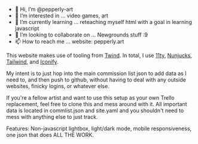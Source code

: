 - 👋 Hi, I’m @pepperly-art
- 👀 I’m interested in ...
  video games, art
- 🌱 I’m currently learning ...
  reteaching myself html with a goal in learning javascript
- 💞️ I’m looking to collaborate on ...
 Newgrounds stuff :9
- 📫 How to reach me ...
  website: pepperly.art

<!---
pepperly-art/pepperly-art is a ✨ special ✨ repository because its `README.md` (this file) appears on your GitHub profile.
You can click the Preview link to take a look at your changes.
--->

This website makes use of tooling from [Twind](https://craigerskine.github.io/11ty-twind/). In total, I use [11ty](https://www.11ty.dev/), [Nunjucks](https://mozilla.github.io/nunjucks/), [Tailwind](https://tailwindcss.com/), and [Iconify](https://icon-sets.iconify.design/).

My intent is to just hop into the main commission list json to add data as I need to, and then push to github, without having to deal with any outside websites, finicky logins, or whatever else.

If you're a fellow artist and want to use this setup as your own Trello replacement, feel free to clone this and mess around with it. All important data is located in commlist.json and site.yaml and you shouldn't need to mess with anything else to just track. 

Features: Non-javascript lightbox, light/dark mode, mobile responsiveness, one json that does ALL THE WORK.